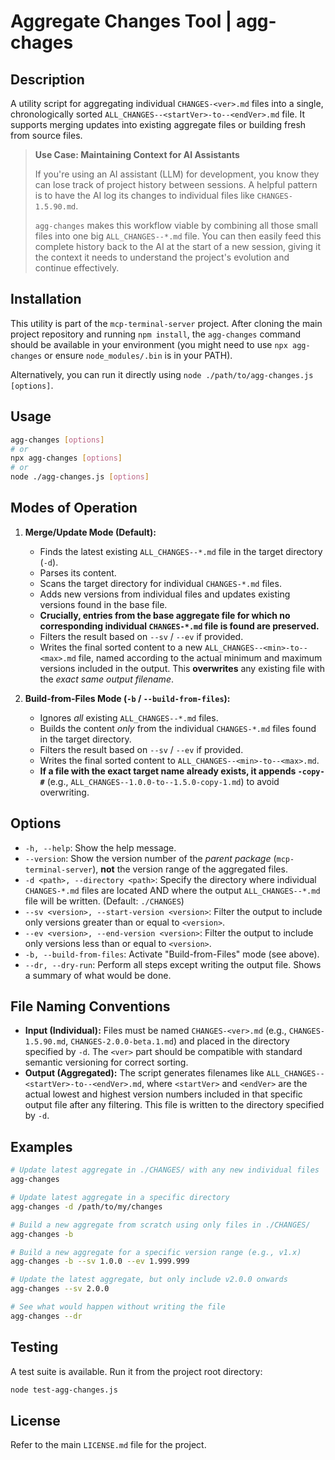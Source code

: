 
# Aggregate Changes Tool | agg-chages

## Description
A utility script for aggregating individual `CHANGES-<ver>.md` files into a single, chronologically sorted `ALL_CHANGES--<startVer>-to--<endVer>.md` file. It supports merging updates into existing aggregate files or building fresh from source files.

> **Use Case: Maintaining Context for AI Assistants**
>
> If you're using an AI assistant (LLM) for development, you know they can lose track of project history between sessions. A helpful pattern is to have the AI log its changes to individual files like `CHANGES-1.5.90.md`.
>
> `agg-changes` makes this workflow viable by combining all those small files into one big `ALL_CHANGES--*.md` file. You can then easily feed this complete history back to the AI at the start of a new session, giving it the context it needs to understand the project's evolution and continue effectively.

## Installation

This utility is part of the `mcp-terminal-server` project. After cloning the main project repository and running `npm install`, the `agg-changes` command should be available in your environment (you might need to use `npx agg-changes` or ensure `node_modules/.bin` is in your PATH).

Alternatively, you can run it directly using `node ./path/to/agg-changes.js [options]`.

## Usage

```bash
agg-changes [options]
# or
npx agg-changes [options]
# or
node ./agg-changes.js [options]
```

## Modes of Operation

1.  **Merge/Update Mode (Default):**
    *   Finds the latest existing `ALL_CHANGES--*.md` file in the target directory (`-d`).
    *   Parses its content.
    *   Scans the target directory for individual `CHANGES-*.md` files.
    *   Adds new versions from individual files and updates existing versions found in the base file.
    *   **Crucially, entries from the base aggregate file for which no corresponding individual `CHANGES-*.md` file is found are preserved.**
    *   Filters the result based on `--sv` / `--ev` if provided.
    *   Writes the final sorted content to a new `ALL_CHANGES--<min>-to--<max>.md` file, named according to the actual minimum and maximum versions included in the output. This **overwrites** any existing file with the *exact same output filename*.

2.  **Build-from-Files Mode (`-b` / `--build-from-files`):**
    *   Ignores *all* existing `ALL_CHANGES--*.md` files.
    *   Builds the content *only* from the individual `CHANGES-*.md` files found in the target directory.
    *   Filters the result based on `--sv` / `--ev` if provided.
    *   Writes the final sorted content to `ALL_CHANGES--<min>-to--<max>.md`.
    *   **If a file with the exact target name already exists, it appends `-copy-#`** (e.g., `ALL_CHANGES--1.0.0-to--1.5.0-copy-1.md`) to avoid overwriting.

## Options

*   `-h, --help`: Show the help message.
*   `--version`: Show the version number of the *parent package* (`mcp-terminal-server`), **not** the version range of the aggregated files.
*   `-d <path>, --directory <path>`: Specify the directory where individual `CHANGES-*.md` files are located AND where the output `ALL_CHANGES--*.md` file will be written. (Default: `./CHANGES`)
*   `--sv <version>, --start-version <version>`: Filter the output to include only versions greater than or equal to `<version>`.
*   `--ev <version>, --end-version <version>`: Filter the output to include only versions less than or equal to `<version>`.
*   `-b, --build-from-files`: Activate "Build-from-Files" mode (see above).
*   `--dr, --dry-run`: Perform all steps except writing the output file. Shows a summary of what would be done.

## File Naming Conventions

*   **Input (Individual):** Files must be named `CHANGES-<ver>.md` (e.g., `CHANGES-1.5.90.md`, `CHANGES-2.0.0-beta.1.md`) and placed in the directory specified by `-d`. The `<ver>` part should be compatible with standard semantic versioning for correct sorting.
*   **Output (Aggregated):** The script generates filenames like `ALL_CHANGES--<startVer>-to--<endVer>.md`, where `<startVer>` and `<endVer>` are the actual lowest and highest version numbers included in that specific output file after any filtering. This file is written to the directory specified by `-d`.

## Examples

```bash
# Update latest aggregate in ./CHANGES/ with any new individual files
agg-changes

# Update latest aggregate in a specific directory
agg-changes -d /path/to/my/changes

# Build a new aggregate from scratch using only files in ./CHANGES/
agg-changes -b

# Build a new aggregate for a specific version range (e.g., v1.x)
agg-changes -b --sv 1.0.0 --ev 1.999.999

# Update the latest aggregate, but only include v2.0.0 onwards
agg-changes --sv 2.0.0

# See what would happen without writing the file
agg-changes --dr
```

## Testing

A test suite is available. Run it from the project root directory:

```bash
node test-agg-changes.js
```

## License

Refer to the main `LICENSE.md` file for the project.
